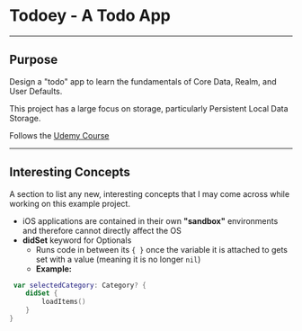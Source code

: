 # Todoey - A Todo App

---
## Purpose
Design a "todo" app to learn the fundamentals of Core Data, Realm, and User Defaults.

This project has a large focus on storage, particularly Persistent Local Data Storage.

Follows the [Udemy Course](https://www.udemy.com/ios-12-app-development-bootcamp/)

---
## Interesting Concepts
A section to list any new, interesting concepts that I may come across while working on this example project.

* iOS applications are contained in their own **"sandbox"** environments and therefore cannot directly affect the OS
* **didSet** keyword for Optionals
  * Runs code in between its `{ }` once the variable it is attached to gets set with a value (meaning it is no longer `nil`)
  * **Example:**
```swift
 var selectedCategory: Category? {
    didSet {
        loadItems()
    }
}
```